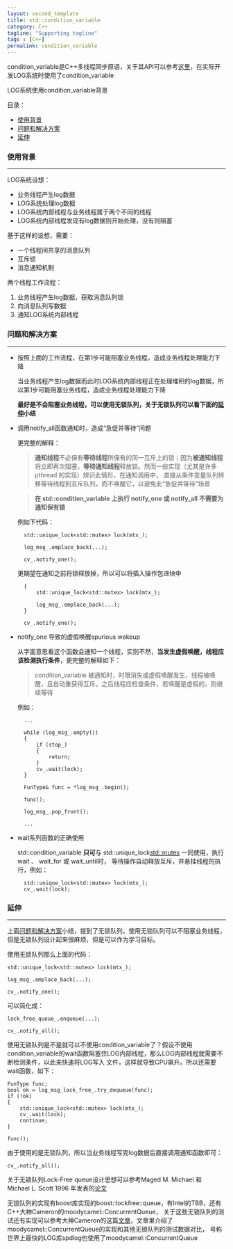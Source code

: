 ```yaml
---
layout: second_template
title: std::condition_variable
category: C++
tagline: "Supporting tagline"
tags : [C++]
permalink: condition_variable
---
```


[condition_variable]:https://zh.cppreference.com/w/cpp/thread/condition_variable
[Cameron_blog]:https://moodycamel.com/blog/2014/a-fast-general-purpose-lock-free-queue-for-c++
[scott]:https://www.cs.rochester.edu/u/scott/papers/1996_PODC_queues.pdf

condition_variable是C++多线程同步原语，关于其API可以参考[这里][condition_variable]，在实际开发LOG系统时使用了condition_variable

LOG系统使用condition_variable背景

目录：

- [使用背景](#使用背景)
- [问题和解决方案](#问题和解决方案)
- [延伸](#延伸)

### 使用背景
--------------------------------------------------

LOG系统设想：

* 业务线程产生log数据
* LOG系统处理log数据
* LOG系统内部线程与业务线程属于两个不同的线程
* LOG系统内部线程发现有log数据则开始处理，没有则阻塞

基于这样的设想，需要：

* 一个线程间共享的消息队列
* 互斥锁
* 消息通知机制

两个线程工作流程：

1. 业务线程产生log数据，获取消息队列锁
2. 向消息队列写数据
3. 通知LOG系统内部线程

### 问题和解决方案
--------------------------------------------------

* 按照上面的工作流程，在第1步可能阻塞业务线程，造成业务线程处理能力下降
	
	当业务线程产生log数据而此时LOG系统内部线程正在处理堆积的log数据，所以第1步可能阻塞业务线程，造成业务线程处理能力下降
	
	**最好是不会阻塞业务线程，可以使用无锁队列，关于无锁队列可以看下面的[延伸](#延伸)小结**
	
* 调用notify_all函数通知时，造成“急促并等待”问题
	
	更完整的解释：
	
	> **通知线程**不必保有**等待线程**所保有的同一互斥上的锁；因为**被通知线程**将立即再次阻塞，**等待通知线程**释放锁。然而一些实现（尤其是许多 pthread 的实现）辨识此情形，在通知调用中，
	直接从条件变量队列转移等待线程到互斥队列，而不唤醒它，以避免此“急促并等待”场景
	
	> **在 std::condition_variable 上执行 notify_one 或 notify_all 不需要为通知保有锁**
	
	例如下代码：
	
		std::unique_lock<std::mutex> lock(mtx_);
		
		log_msg_.emplace_back(...);
		
		cv_.notify_one();
		
	更期望在通知之前将锁释放掉，所以可以将插入操作包进块中
		
		{
			std::unique_lock<std::mutex> lock(mtx_);
			
			log_msg_.emplace_back(...);
		}
		
		cv_.notify_one();
		
* notify_one 导致的虚假唤醒spurious wakeup
	
	从字面意思看这个函数会通知一个线程，实则不然，**当发生虚假唤醒，线程应该检测执行条件**，更完整的解释如下：
	
	> condition_variable 被通知时，时限消失或虚假唤醒发生，线程被唤醒，且自动重获得互斥。之后线程应检查条件，若唤醒是虚假的，则继续等待
	
	例如：
		
		...
		
		while (log_msg_.empty())
		{
			if (stop_)
			{
				return;
			}
			cv_.wait(lock);
		}
				
		FunType& func = *log_msg_.begin();
				
		func();
				
		log_msg_.pop_front();
		
		...

* wait系列函数的正确使用
	
	std::condition_variable **只可**与 std::unique_lock<std::mutex> 一同使用，执行 wait 、 wait_for 或 wait_until时，
	等待操作自动释放互斥，并悬挂线程的执行，例如：
	
		std::unique_lock<std::mutex> lock(mtx_);
		cv_.wait(lock);

### 延伸
--------------------------------------------------

上面[问题和解决方案](#问题和解决方案)小结，提到了无锁队列，使用无锁队列可以不阻塞业务线程，但是无锁队列设计起来很麻烦，但是可以作为学习目标。

使用无锁队列那么上面的代码：

	std::unique_lock<std::mutex> lock(mtx_);
	
	log_msg_.emplace_back(...);
	
	cv_.notify_one();
	
可以简化成：
	
	
	lock_free_queue_.enqueue(...);
	
	cv_.notify_all();
	
使用无锁队列是不是就可以不使用condition_variable了？假设不使用condition_variable的wait函数阻塞住LOG内部线程，那么LOG内部线程就需要不断检测条件，以此来快速将LOG写入
文件，这样就导致CPU飙升。所以还需要wait函数，如下：

	FunType func;
	bool ok = log_msg_lock_free_.try_dequeue(func);
	if (!ok)
	{
		std::unique_lock<std::mutex> lock(mtx_);
		cv_.wait(lock);
		continue;
	}
		
	func();
	
由于使用的是无锁队列，所以当业务线程写完log数据后直接调用通知函数即可：

	cv_.notify_all();
	
	
关于无锁队列Lock-Free queue设计思想可以参考Maged M. Michael 和 Michael L. Scott 1996 年发表的[论文][scott]

无锁队列的实现有boost库实现的boost::lockfree::queue，有Intel的TBB，还有C++大神Cameron的moodycamel::ConcurrentQueue，
关于这些无锁队列的测试还有实现可以参考大神Cameron的这篇[文章][Cameron_blog]，文章里介绍了moodycamel::ConcurrentQueue的实现和其他无锁队列的测试数据对比，
号称世界上最快的LOG库spdlog也使用了moodycamel::ConcurrentQueue

